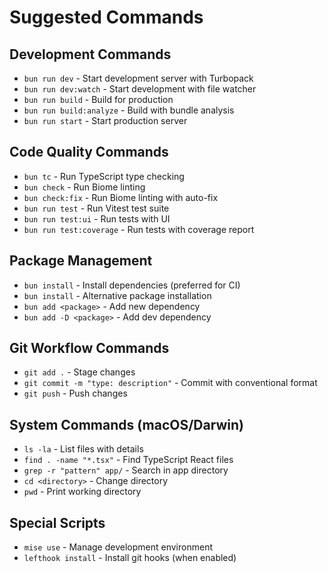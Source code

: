 # Suggested Commands

## Development Commands

- `bun run dev` - Start development server with Turbopack
- `bun run dev:watch` - Start development with file watcher
- `bun run build` - Build for production
- `bun run build:analyze` - Build with bundle analysis
- `bun run start` - Start production server

## Code Quality Commands

- `bun tc` - Run TypeScript type checking
- `bun check` - Run Biome linting
- `bun check:fix` - Run Biome linting with auto-fix
- `bun run test` - Run Vitest test suite
- `bun run test:ui` - Run tests with UI
- `bun run test:coverage` - Run tests with coverage report

## Package Management

- `bun install` - Install dependencies (preferred for CI)
- `bun install` - Alternative package installation
- `bun add <package>` - Add new dependency
- `bun add -D <package>` - Add dev dependency

## Git Workflow Commands

- `git add .` - Stage changes
- `git commit -m "type: description"` - Commit with conventional format
- `git push` - Push changes

## System Commands (macOS/Darwin)

- `ls -la` - List files with details
- `find . -name "*.tsx"` - Find TypeScript React files
- `grep -r "pattern" app/` - Search in app directory
- `cd <directory>` - Change directory
- `pwd` - Print working directory

## Special Scripts

- `mise use` - Manage development environment
- `lefthook install` - Install git hooks (when enabled)
